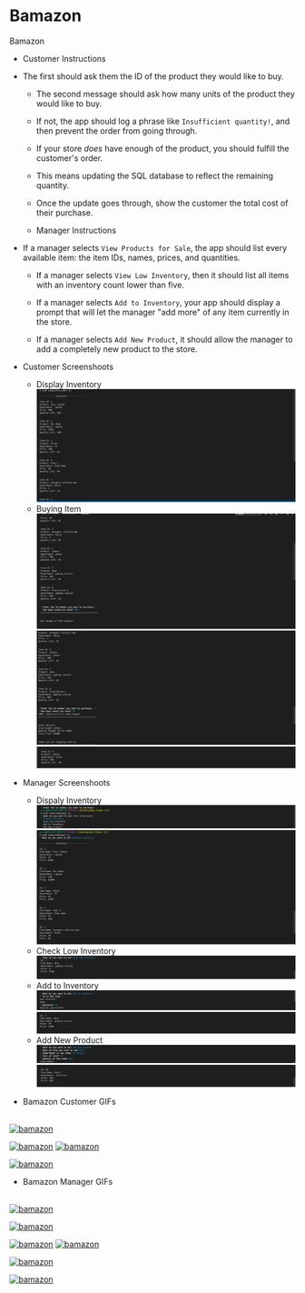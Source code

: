 # Bamazon
Bamazon

* Customer Instructions
* The first should ask them the ID of the product they would like to buy.
   * The second message should ask how many units of the product they would like to buy.
   * If not, the app should log a phrase like `Insufficient quantity!`, and then prevent the order from going through.
   * If your store _does_ have enough of the product, you should fulfill the customer's order.
   * This means updating the SQL database to reflect the remaining quantity.
   * Once the update goes through, show the customer the total cost of their purchase.
   
   * Manager Instructions
* If a manager selects `View Products for Sale`, the app should list every available item: the item IDs, names, prices, and quantities.

  * If a manager selects `View Low Inventory`, then it should list all items with an inventory count lower than five.

  * If a manager selects `Add to Inventory`, your app should display a prompt that will let the manager "add more" of any item currently in the store.

  * If a manager selects `Add New Product`, it should allow the manager to add a completely new product to the store.
  
* Customer Screenshoots
  * Display Inventory
     ![App Image](assets/image/Capture.PNG)
  * Buying Item
     ![App Image](assets/image/Capture2.PNG)
     ![App Image](assets/image/Capture3.PNG)
     ![App Image](assets/image/Capture4.PNG)
 
* Manager Screenshoots
  * Dispaly Inventory
     ![App Image](assets/image/Capture5.PNG)
     ![App Image](assets/image/Capture6.PNG)
  * Check Low Inventory
     ![App Image](assets/image/Capture7.PNG)
  * Add to Inventory
     ![App Image](assets/image/Capture8.PNG)
     ![App Image](assets/image/Capture9.PNG)
  * Add New Product
     ![App Image](assets/image/Capture10.PNG)
     ![App Image](assets/image/Capture11.PNG)
      
     
    
* Bamazon Customer GIFs
<br>
<a href="https://media.giphy.com/media/MVQRITvGzO3EJxnsGB/giphy.gif"><img src="https://media.giphy.com/media/MVQRITvGzO3EJxnsGB/giphy.gif" title="bamazon"/></a>

<a href="https://media.giphy.com/media/duoTUUsvMISq7ItcdB/giphy.gif"><img src="https://media.giphy.com/media/duoTUUsvMISq7ItcdB/giphy.gif" title="bamazon"/></a>
<a href="https://media.giphy.com/media/ywHD2Cdb74lIyzVQ4a/giphy.gif"><img src="https://media.giphy.com/media/ywHD2Cdb74lIyzVQ4a/giphy.gif" title="bamazon"/></a>

<a href="https://media.giphy.com/media/i4jXpCFNElvhKgW69x/giphy.gif"><img src="https://media.giphy.com/media/i4jXpCFNElvhKgW69x/giphy.gif" title="bamazon"/></a>



  
* Bamazon Manager GIFs
<br>
<a href="https://media.giphy.com/media/7w1G3EXUQS0n2bhMFY/giphy.gif"><img src="https://media.giphy.com/media/7w1G3EXUQS0n2bhMFY/giphy.gif" title="bamazon"/></a>

<a href="https://media.giphy.com/media/mMEweeBePXdzifSQDU/giphy.gif"><img src="https://media.giphy.com/media/mMEweeBePXdzifSQDU/giphy.gif" title="bamazon"/></a>

<a href="https://media.giphy.com/media/1o1om8p7NnjZrwQUVa/giphy.gif"><img src="https://media.giphy.com/media/1o1om8p7NnjZrwQUVa/giphy.gif" title="bamazon"/></a>
<a href="https://media.giphy.com/media/1oIjZMp7qZzO29HrqP/giphy.gif"><img src="https://media.giphy.com/media/1oIjZMp7qZzO29HrqP/giphy.gif" title="bamazon"/></a>


<a href="https://media.giphy.com/media/4HlVcVCjb0Q5czeZ2Q/giphy.gif"><img src="https://media.giphy.com/media/4HlVcVCjb0Q5czeZ2Q/giphy.gif" title="bamazon"/></a>


<a href="https://media.giphy.com/media/1na6AOQJp8Ibwmnqnr/giphy.gif"><img src="https://media.giphy.com/media/1na6AOQJp8Ibwmnqnr/giphy.gif" title="bamazon"/></a>
